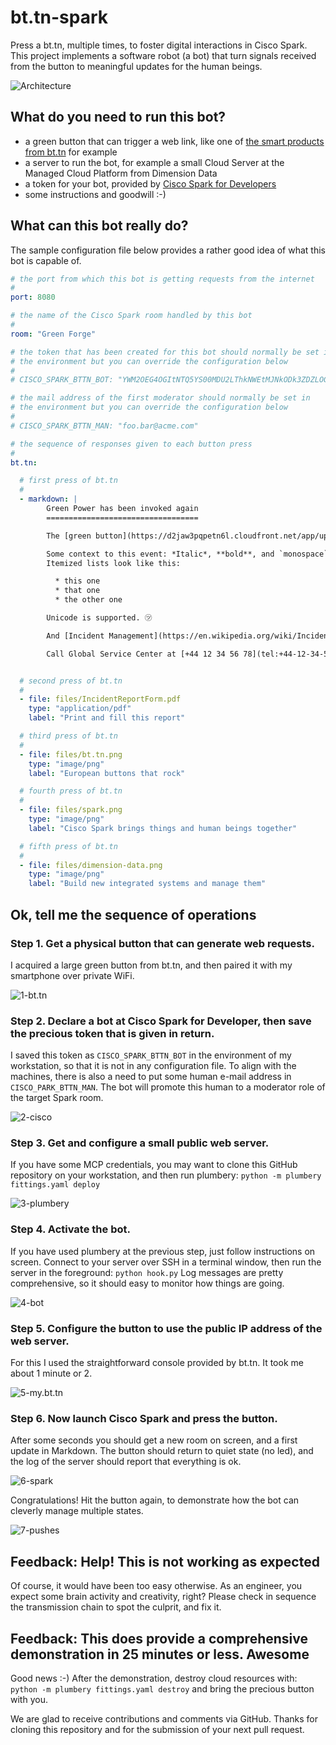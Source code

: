 # bt.tn-spark
Press a bt.tn, multiple times, to foster digital interactions in Cisco Spark. This project implements a software robot (a bot) that turn signals received from the button to meaningful updates for the human beings.

![Architecture](docs/architecture.png)

## What do you need to run this bot?

* a green button that can trigger a web link, like one of [the smart products from bt.tn](https://bt.tn/shop/) for example
* a server to run the bot, for example a small Cloud Server at the Managed Cloud Platform from Dimension Data
* a token for your bot, provided by [Cisco Spark for Developers](https://developer.ciscospark.com/index.html)
* some instructions and goodwill :-)

## What can this bot really do?

The sample configuration file below provides a rather good idea of what this bot is capable of.

```yaml
# the port from which this bot is getting requests from the internet
#
port: 8080

# the name of the Cisco Spark room handled by this bot
#
room: "Green Forge"

# the token that has been created for this bot should normally be set in
# the environment but you can override the configuration below
#
# CISCO_SPARK_BTTN_BOT: "YWM2OEG4OGItNTQ5YS00MDU2LThkNWEtMJNkODk3ZDZLOGQ0OVGlZWU1NmYtZWyY"

# the mail address of the first moderator should normally be set in
# the environment but you can override the configuration below
#
# CISCO_SPARK_BTTN_MAN: "foo.bar@acme.com"

# the sequence of responses given to each button press
#
bt.tn:

  # first press of bt.tn
  #
  - markdown: |
        Green Power has been invoked again
        ==================================

        The [green button](https://d2jaw3pqpetn6l.cloudfront.net/app/uploads/2016/05/27125600/product-images-bttn-normal-green-600x600.jpg) has been pressed, so there is a need for urgent action.

        Some context to this event: *Italic*, **bold**, and `monospace`.
        Itemized lists look like this:

          * this one
          * that one
          * the other one

        Unicode is supported. ㋡

        And [Incident Management](https://en.wikipedia.org/wiki/Incident_management_(ITSM)) too.

        Call Global Service Center at [+44 12 34 56 78](tel:+44-12-34-56-78) if people are late to join this room. We will continue to provide information so stay tuned.


  # second press of bt.tn
  #
  - file: files/IncidentReportForm.pdf
    type: "application/pdf"
    label: "Print and fill this report"

  # third press of bt.tn
  #
  - file: files/bt.tn.png
    type: "image/png"
    label: "European buttons that rock"

  # fourth press of bt.tn
  #
  - file: files/spark.png
    type: "image/png"
    label: "Cisco Spark brings things and human beings together"

  # fifth press of bt.tn
  #
  - file: files/dimension-data.png
    type: "image/png"
    label: "Build new integrated systems and manage them"

```

## Ok, tell me the sequence of operations

### Step 1. Get a physical button that can generate web requests.

I acquired a large green button from bt.tn,
and then paired it with my smartphone over private WiFi.

![1-bt.tn](docs/1-bt.tn.png)

### Step 2. Declare a bot at Cisco Spark for Developer, then save the precious token that is given in return.

I saved this token as `CISCO_SPARK_BTTN_BOT` in the environment of my workstation, so that it is not in
any configuration file. To align with the machines, there is also a need to put some human e-mail address
in `CISCO_PARK_BTTN_MAN`. The bot will promote this human to a moderator role of the target Spark room.

![2-cisco](docs/2-cisco.png)

### Step 3. Get and configure a small public web server.

If you have some MCP credentials, you may want to clone this GitHub
repository on your workstation, and then run plumbery: `python -m plumbery fittings.yaml deploy`

![3-plumbery](docs/3-plumbery.png)

### Step 4. Activate the bot.

If you have used plumbery at the previous step, just follow instructions on screen.
Connect to your server over SSH in a terminal window, then run the server in the foreground:
`python hook.py` Log messages are pretty comprehensive, so it should easy to monitor how things are going.

![4-bot](docs/4-bot.png)

### Step 5. Configure the button to use the public IP address of the web server.

For this I used the straightforward console provided by bt.tn. It took me about 1 minute or 2.

![5-my.bt.tn](docs/5-my.bt.tn.png)


### Step 6. Now launch Cisco Spark and press the button.

After some seconds you should get a new room on screen, and a first update in Markdown.
The button should return to quiet state (no led), and the log of the server should report that everything is ok.

![6-spark](docs/6-spark.png)

Congratulations! Hit the button again, to demonstrate how the bot can cleverly manage multiple states.

![7-pushes](docs/7-pushes.png)

## Feedback: Help! This is not working as expected

Of course, it would have been too easy otherwise. As an engineer, you expect some brain activity and creativity, right? Please check in sequence the transmission chain to spot the culprit, and fix it.

## Feedback: This does provide a comprehensive demonstration in 25 minutes or less. Awesome

Good news :-)  After the demonstration, destroy cloud resources with: `python -m plumbery fittings.yaml destroy` and bring the precious button with you.

We are glad to receive contributions and comments via GitHub. Thanks for cloning this repository and for the submission of your next pull request.
